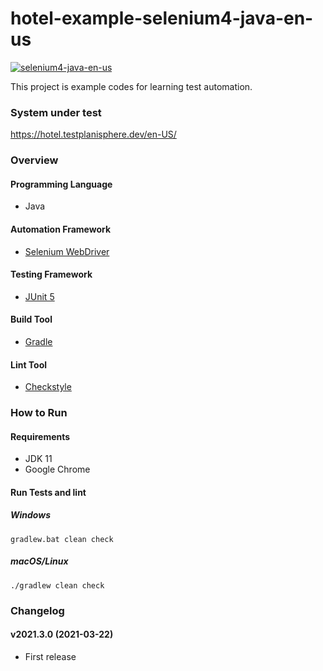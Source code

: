 # hotel-example-selenium4-java-en-us

[![selenium4-java-en-us](https://github.com/testplanisphere/hotel-example-selenium4-java-en-us/actions/workflows/test.yml/badge.svg)](https://github.com/testplanisphere/hotel-example-selenium4-java-en-us/actions/workflows/test.yml)

This project is example codes for learning test automation.

### System under test

https://hotel.testplanisphere.dev/en-US/

### Overview

#### Programming Language

* Java

#### Automation Framework

* [Selenium WebDriver](https://www.selenium.dev/)

#### Testing Framework

* [JUnit 5](https://junit.org/junit5/)

#### Build Tool

* [Gradle](https://gradle.org/)

#### Lint Tool

* [Checkstyle](https://checkstyle.sourceforge.io/)

### How to Run

#### Requirements

* JDK 11
* Google Chrome

#### Run Tests and lint

##### Windows

```
gradlew.bat clean check
```

##### macOS/Linux

```
./gradlew clean check
```

### Changelog

#### v2021.3.0 (2021-03-22)

* First release
